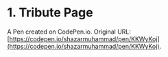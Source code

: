# 1. Tribute Page

A Pen created on CodePen.io. Original URL: [https://codepen.io/shazarmuhammad/pen/KKWyKoj](https://codepen.io/shazarmuhammad/pen/KKWyKoj).



